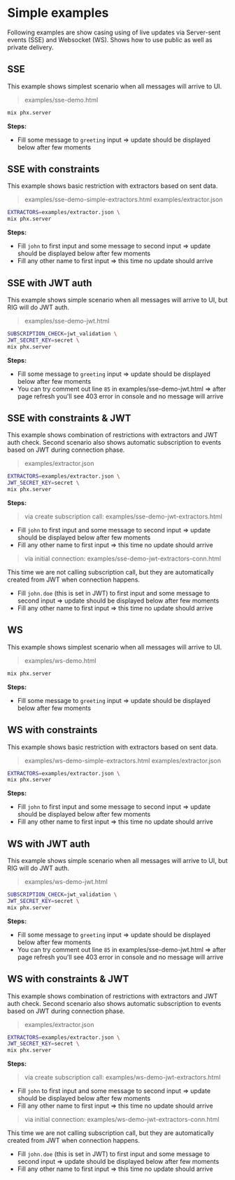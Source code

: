 # Simple examples

Following examples are show casing using of live updates via Server-sent events (SSE) and Websocket (WS). Shows how to use public as well as private delivery.

## SSE

This example shows simplest scenario when all messages will arrive to UI.

> examples/sse-demo.html

```bash
mix phx.server
```

**Steps:**

- Fill some message to `greeting` input => update should be displayed below after few moments

## SSE with constraints

This example shows basic restriction with extractors based on sent data.

> examples/sse-demo-simple-extractors.html
> examples/extractor.json

```bash
EXTRACTORS=examples/extractor.json \
mix phx.server
```

**Steps:**

- Fill `john` to first input and some message to second input => update should be displayed below after few moments
- Fill any other name to first input => this time no update should arrive

## SSE with JWT auth

This example shows simple scenario when all messages will arrive to UI, but RIG will do JWT auth.

> examples/sse-demo-jwt.html

```bash
SUBSCRIPTION_CHECK=jwt_validation \
JWT_SECRET_KEY=secret \
mix phx.server
```

**Steps:**

- Fill some message to `greeting` input => update should be displayed below after few moments
- You can try comment out line `85` in examples/sse-demo-jwt.html => after page refresh you'll see 403 error in console and no message will arrive

## SSE with constraints & JWT

This example shows combination of restrictions with extractors and JWT auth check. Second scenario also shows automatic subscription to events based on JWT during connection phase.

> examples/extractor.json

```bash
EXTRACTORS=examples/extractor.json \
JWT_SECRET_KEY=secret \
mix phx.server
```

**Steps:**

> via create subscription call: examples/sse-demo-jwt-extractors.html

- Fill `john` to first input and some message to second input => update should be displayed below after few moments
- Fill any other name to first input => this time no update should arrive

> via initial connection: examples/sse-demo-jwt-extractors-conn.html

This time we are not calling subscription call, but they are automatically created from JWT when connection happens.

- Fill `john.doe` (this is set in JWT) to first input and some message to second input => update should be displayed below after few moments
- Fill any other name to first input => this time no update should arrive

## WS

This example shows simplest scenario when all messages will arrive to UI.

> examples/ws-demo.html

```bash
mix phx.server
```

**Steps:**

- Fill some message to `greeting` input => update should be displayed below after few moments

## WS with constraints

This example shows basic restriction with extractors based on sent data.

> examples/ws-demo-simple-extractors.html
> examples/extractor.json

```bash
EXTRACTORS=examples/extractor.json \
mix phx.server
```

**Steps:**

- Fill `john` to first input and some message to second input => update should be displayed below after few moments
- Fill any other name to first input => this time no update should arrive

## WS with JWT auth

This example shows simple scenario when all messages will arrive to UI, but RIG will do JWT auth.

> examples/ws-demo-jwt.html

```bash
SUBSCRIPTION_CHECK=jwt_validation \
JWT_SECRET_KEY=secret \
mix phx.server
```

**Steps:**

- Fill some message to `greeting` input => update should be displayed below after few moments
- You can try comment out line `85` in examples/sse-demo-jwt.html => after page refresh you'll see 403 error in console and no message will arrive

## WS with constraints & JWT

This example shows combination of restrictions with extractors and JWT auth check. Second scenario also shows automatic subscription to events based on JWT during connection phase.

> examples/extractor.json

```bash
EXTRACTORS=examples/extractor.json \
JWT_SECRET_KEY=secret \
mix phx.server
```

**Steps:**

> via create subscription call: examples/ws-demo-jwt-extractors.html

- Fill `john` to first input and some message to second input => update should be displayed below after few moments
- Fill any other name to first input => this time no update should arrive

> via initial connection: examples/ws-demo-jwt-extractors-conn.html

This time we are not calling subscription call, but they are automatically created from JWT when connection happens.

- Fill `john.doe` (this is set in JWT) to first input and some message to second input => update should be displayed below after few moments
- Fill any other name to first input => this time no update should arrive
